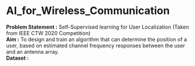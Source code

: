 # **AI_for_Wireless_Communication**  
**Problem Statement :** Self-Supervised learning for User Localization (Taken from IEEE CTW 2020 Competition)  
**Aim :** To design and train an algorithm that can determine the position of a user, based on estimated channel frequency responses between the user and an antenna array.  
**Dataset :** 
